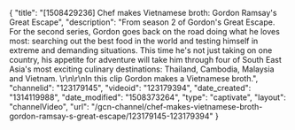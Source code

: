 {
    "title": "[1508429236] Chef makes Vietnamese broth: Gordon Ramsay's Great Escape",
    "description": "From season 2 of Gordon's Great Escape. For the second series, Gordon goes back on the road doing what he loves most: searching out the best food in the world and testing himself in extreme and demanding situations. This time he's not just taking on one country, his appetite for adventure will take him through four of South East Asia's most exciting culinary destinations: Thailand, Cambodia, Malaysia and Vietnam. \r\n\r\nIn this clip Gordon makes a Vietnamese broth.",
    "channelid": "123179145",
    "videoid": "123179394",
    "date_created": "1314119988",
    "date_modified": "1508373264",
    "type": "captivate",
    "layout": "channelVideo",
    "url": "\/gcn-channel\/chef-makes-vietnamese-broth-gordon-ramsay-s-great-escape\/123179145-123179394"
}